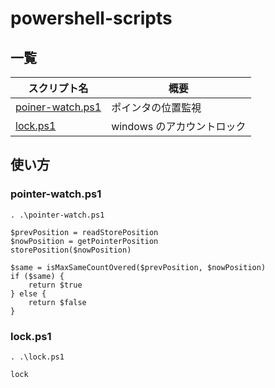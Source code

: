 # powershell-scripts

## 一覧

| スクリプト名                            | 概要                       |
| --------------------------------------- | -------------------------- |
| [poiner-watch.ps1](./pointer-watch.ps1) | ポインタの位置監視         |
| [lock.ps1](./lock.ps1)                  | windows のアカウントロック |

## 使い方

### pointer-watch.ps1

```
. .\pointer-watch.ps1

$prevPosition = readStorePosition
$nowPosition = getPointerPosition
storePosition($nowPosition)

$same = isMaxSameCountOvered($prevPosition, $nowPosition)
if ($same) {
    return $true
} else {
    return $false
}
```

### lock.ps1

```
. .\lock.ps1

lock
```
